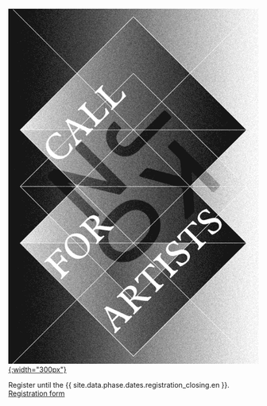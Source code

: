 [![Call for Artists](images/calls/callforartists_2021.gif){:width="300px"}](/call-for-artists.en.html)

Register until the {{ site.data.phase.dates.registration_closing.en }}. [Registration form](/call-for-artists.en.html)
